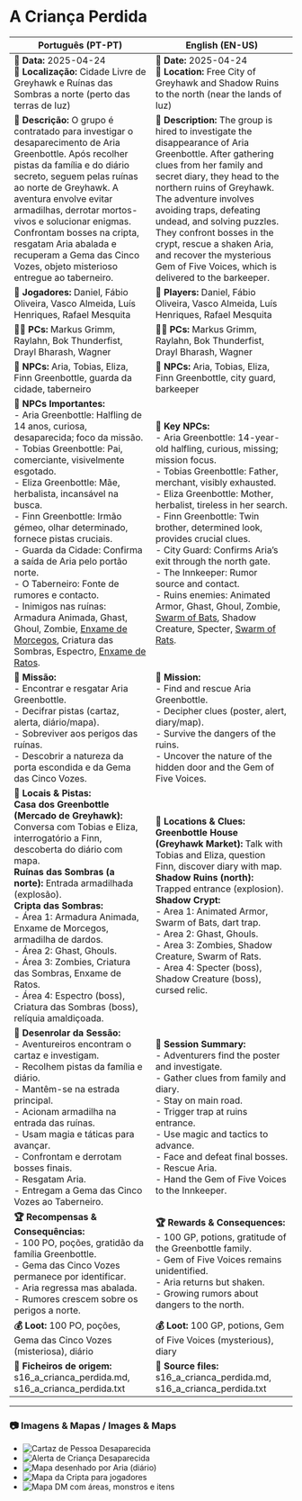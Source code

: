# A Criança Perdida

| Português (PT-PT) | English (EN-US) |
|-------------------|-----------------|
| **📅 Data:** 2025-04-24<br>**📍 Localização:** Cidade Livre de Greyhawk e Ruínas das Sombras a norte (perto das terras de Iuz) | **📅 Date:** 2025-04-24<br>**📍 Location:** Free City of Greyhawk and Shadow Ruins to the north (near the lands of Iuz) |
| **📝 Descrição:** O grupo é contratado para investigar o desaparecimento de Aria Greenbottle. Após recolher pistas da família e do diário secreto, seguem pelas ruínas ao norte de Greyhawk. A aventura envolve evitar armadilhas, derrotar mortos-vivos e solucionar enigmas. Confrontam bosses na cripta, resgatam Aria abalada e recuperam a Gema das Cinco Vozes, objeto misterioso entregue ao taberneiro. | **📝 Description:** The group is hired to investigate the disappearance of Aria Greenbottle. After gathering clues from her family and secret diary, they head to the northern ruins of Greyhawk. The adventure involves avoiding traps, defeating undead, and solving puzzles. They confront bosses in the crypt, rescue a shaken Aria, and recover the mysterious Gem of Five Voices, which is delivered to the barkeeper. |
| **🎲 Jogadores:** Daniel, Fábio Oliveira, Vasco Almeida, Luís Henriques, Rafael Mesquita | **🎲 Players:** Daniel, Fábio Oliveira, Vasco Almeida, Luís Henriques, Rafael Mesquita |
| **🧙‍♂️ PCs:** Markus Grimm, Raylahn, Bok Thunderfist, Drayl Bharash, Wagner | **🧙‍♂️ PCs:** Markus Grimm, Raylahn, Bok Thunderfist, Drayl Bharash, Wagner |
| **👥 NPCs:** Aria, Tobias, Eliza, Finn Greenbottle, guarda da cidade, taberneiro | **👥 NPCs:** Aria, Tobias, Eliza, Finn Greenbottle, city guard, barkeeper |
| **👥 NPCs Importantes:**<br>- Aria Greenbottle: Halfling de 14 anos, curiosa, desaparecida; foco da missão.<br>- Tobias Greenbottle: Pai, comerciante, visivelmente esgotado.<br>- Eliza Greenbottle: Mãe, herbalista, incansável na busca.<br>- Finn Greenbottle: Irmão gémeo, olhar determinado, fornece pistas cruciais.<br>- Guarda da Cidade: Confirma a saída de Aria pelo portão norte.<br>- O Taberneiro: Fonte de rumores e contacto.<br>- Inimigos nas ruínas: Armadura Animada, Ghast, Ghoul, Zombie, [Enxame de Morcegos](swarm_of_bats.md), Criatura das Sombras, Espectro, [Enxame de Ratos](swarm_of_rats.md). | **👥 Key NPCs:**<br>- Aria Greenbottle: 14-year-old halfling, curious, missing; mission focus.<br>- Tobias Greenbottle: Father, merchant, visibly exhausted.<br>- Eliza Greenbottle: Mother, herbalist, tireless in her search.<br>- Finn Greenbottle: Twin brother, determined look, provides crucial clues.<br>- City Guard: Confirms Aria’s exit through the north gate.<br>- The Innkeeper: Rumor source and contact.<br>- Ruins enemies: Animated Armor, Ghast, Ghoul, Zombie, [Swarm of Bats](swarm_of_bats.md), Shadow Creature, Specter, [Swarm of Rats](swarm_of_rats.md). |
| **🎯 Missão:**<br>- Encontrar e resgatar Aria Greenbottle.<br>- Decifrar pistas (cartaz, alerta, diário/mapa).<br>- Sobreviver aos perigos das ruínas.<br>- Descobrir a natureza da porta escondida e da Gema das Cinco Vozes. | **🎯 Mission:**<br>- Find and rescue Aria Greenbottle.<br>- Decipher clues (poster, alert, diary/map).<br>- Survive the dangers of the ruins.<br>- Uncover the nature of the hidden door and the Gem of Five Voices. |
| **📌 Locais & Pistas:**<br>**Casa dos Greenbottle (Mercado de Greyhawk):** Conversa com Tobias e Eliza, interrogatório a Finn, descoberta do diário com mapa.<br>**Ruínas das Sombras (a norte):** Entrada armadilhada (explosão).<br>**Cripta das Sombras:**<br>- Área 1: Armadura Animada, Enxame de Morcegos, armadilha de dardos.<br>- Área 2: Ghast, Ghouls.<br>- Área 3: Zombies, Criatura das Sombras, Enxame de Ratos.<br>- Área 4: Espectro (boss), Criatura das Sombras (boss), relíquia amaldiçoada. | **📌 Locations & Clues:**<br>**Greenbottle House (Greyhawk Market):** Talk with Tobias and Eliza, question Finn, discover diary with map.<br>**Shadow Ruins (north):** Trapped entrance (explosion).<br>**Shadow Crypt:**<br>- Area 1: Animated Armor, Swarm of Bats, dart trap.<br>- Area 2: Ghast, Ghouls.<br>- Area 3: Zombies, Shadow Creature, Swarm of Rats.<br>- Area 4: Specter (boss), Shadow Creature (boss), cursed relic. |
| **📜 Desenrolar da Sessão:**<br>- Aventureiros encontram o cartaz e investigam.<br>- Recolhem pistas da família e diário.<br>- Mantêm-se na estrada principal.<br>- Acionam armadilha na entrada das ruínas.<br>- Usam magia e táticas para avançar.<br>- Confrontam e derrotam bosses finais.<br>- Resgatam Aria.<br>- Entregam a Gema das Cinco Vozes ao Taberneiro. | **📜 Session Summary:**<br>- Adventurers find the poster and investigate.<br>- Gather clues from family and diary.<br>- Stay on main road.<br>- Trigger trap at ruins entrance.<br>- Use magic and tactics to advance.<br>- Face and defeat final bosses.<br>- Rescue Aria.<br>- Hand the Gem of Five Voices to the Innkeeper. |
| **🏆 Recompensas & Consequências:**<br>- 100 PO, poções, gratidão da família Greenbottle.<br>- Gema das Cinco Vozes permanece por identificar.<br>- Aria regressa mas abalada.<br>- Rumores crescem sobre os perigos a norte. | **🏆 Rewards & Consequences:**<br>- 100 GP, potions, gratitude of the Greenbottle family.<br>- Gem of Five Voices remains unidentified.<br>- Aria returns but shaken.<br>- Growing rumors about dangers to the north. |
| **💰 Loot:** 100 PO, poções, Gema das Cinco Vozes (misteriosa), diário | **💰 Loot:** 100 GP, potions, Gem of Five Voices (mysterious), diary |
| **📂 Ficheiros de origem:** s16_a_crianca_perdida.md, s16_a_crianca_perdida.txt | **📂 Source files:** s16_a_crianca_perdida.md, s16_a_crianca_perdida.txt |

---

### 📷 Imagens & Mapas / Images & Maps

- ![Cartaz de Pessoa Desaparecida](missing_person.png)
- ![Alerta de Criança Desaparecida](child_alert.png)
- ![Mapa desenhado por Aria (diário)](mapa_caminho.png)
- ![Mapa da Cripta para jogadores](crypt_ruins.png)
- ![Mapa DM com áreas, monstros e itens](mapDM.png)


















